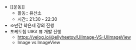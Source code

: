 - [[운동]]
	- 활동:: 유산소
	- 시간:: 21:30 - 22:30
- 조만간 학은제 강의 진행
- 포케토칩 UIKit 뷰 개발 진행
	- https://velog.io/@ellyheetov/UIImage-VS-UIImageView
	- Image vs ImageView